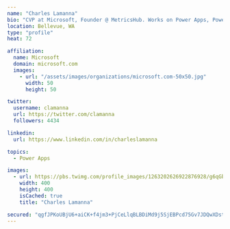 ```yaml
---
name: "Charles Lamanna"
bio: "CVP at Microsoft, Founder @ MetricsHub. Works on Power Apps, Power Automate, Power Virtual Agent, Common Data Service and Dynamics 365."
location: Bellevue, WA
type: "profile"
heat: 72

affiliation:
  name: Microsoft
  domain: microsoft.com
  images:
    - url: "/assets/images/organizations/microsoft.com-50x50.jpg"
      width: 50
      height: 50

twitter:
  username: clamanna
  url: https://twitter.com/clamanna
  followers: 4434

linkedin:
  url: https://www.linkedin.com/in/charleslamanna

topics:
  - Power Apps

images:
  - url: https://pbs.twimg.com/profile_images/1263202626922876928/g6qGbHZ-_400x400.jpg
    width: 400
    height: 400
    isCached: true
    title: "Charles Lamanna"

secured: "qgfJPKoUBjU6+aiCK+f4jm3+PjCeLlqBLBDiMd9j5SjEBPcd75Gv7JDQwXDstRkQfufUthpwG/Gjw3Z65Esdhj9Ys0JyXoigyNKUIaRmnlsTvpI2OP99Dz7tp0LLpRfZSoyU/QSllJHCF86YbciE/se3cB3Mib778DVLzd5oI4/6+v3hUhbLU92sOsreR2ueZDPww64PTX2ggI6rBjAlpuoip7JEc9+lvaadjvID2+fU0lp3EJ3iLlfkISr89h6PvOovFNACPlDI7FHPJv41h1Kyt54rmkfvsQHCSp5mCXlD6RDa4UQcatpK92477eN3QeyOE+vl+7Lk/wuGQOMaw7FfSD40HlLEWmeJhFrvqQgx6JX91Yh5pOxPD6LQPcl1MIGSZlPAOVnxPjoRm73SVwHWg04jINNqGRmRLhfOSNs=;iKpunJIqhyykJREC5GAd6g=="
---
```


